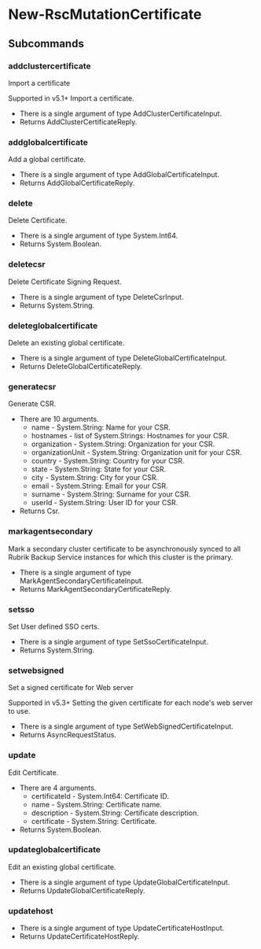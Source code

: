 # New-RscMutationCertificate
## Subcommands
### addclustercertificate
Import a certificate

Supported in v5.1+
Import a certificate.

- There is a single argument of type AddClusterCertificateInput.
- Returns AddClusterCertificateReply.
### addglobalcertificate
Add a global certificate.

- There is a single argument of type AddGlobalCertificateInput.
- Returns AddGlobalCertificateReply.
### delete
Delete Certificate.

- There is a single argument of type System.Int64.
- Returns System.Boolean.
### deletecsr
Delete Certificate Signing Request.

- There is a single argument of type DeleteCsrInput.
- Returns System.String.
### deleteglobalcertificate
Delete an existing global certificate.

- There is a single argument of type DeleteGlobalCertificateInput.
- Returns DeleteGlobalCertificateReply.
### generatecsr
Generate CSR.

- There are 10 arguments.
    - name - System.String: Name for your CSR.
    - hostnames - list of System.Strings: Hostnames for your CSR.
    - organization - System.String: Organization for your CSR.
    - organizationUnit - System.String: Organization unit for your CSR.
    - country - System.String: Country for your CSR.
    - state - System.String: State for your CSR.
    - city - System.String: City for your CSR.
    - email - System.String: Email for your CSR.
    - surname - System.String: Surname for your CSR.
    - userId - System.String: User ID for your CSR.
- Returns Csr.
### markagentsecondary
Mark a secondary cluster certificate to be asynchronously synced to all Rubrik Backup Service instances for which this cluster is the primary.

- There is a single argument of type MarkAgentSecondaryCertificateInput.
- Returns MarkAgentSecondaryCertificateReply.
### setsso
Set User defined SSO certs.

- There is a single argument of type SetSsoCertificateInput.
- Returns System.String.
### setwebsigned
Set a signed certificate for Web server

Supported in v5.3+
Setting the given certificate for each node's web server to use.

- There is a single argument of type SetWebSignedCertificateInput.
- Returns AsyncRequestStatus.
### update
Edit Certificate.

- There are 4 arguments.
    - certificateId - System.Int64: Certificate ID.
    - name - System.String: Certificate name.
    - description - System.String: Certificate description.
    - certificate - System.String: Certificate.
- Returns System.Boolean.
### updateglobalcertificate
Edit an existing global certificate.

- There is a single argument of type UpdateGlobalCertificateInput.
- Returns UpdateGlobalCertificateReply.
### updatehost
- There is a single argument of type UpdateCertificateHostInput.
- Returns UpdateCertificateHostReply.
